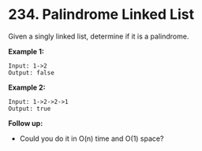 # 234. Palindrome Linked List

Given a singly linked list, determine if it is a palindrome.

__Example 1:__

```
Input: 1->2
Output: false
```

__Example 2:__

```
Input: 1->2->2->1
Output: true
```

__Follow up:__

* Could you do it in O(n) time and O(1) space?
